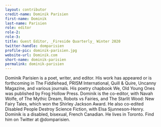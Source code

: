 ```yaml
---
layout: contributor
credit-name: Dominik Parisien
first-name: Dominik
last-name: Parisien
role: editor
role-2:
role-3:
title: Guest Editor, _Fireside Quarterly_ Winter 2020
twitter-handle: domparisien
profile-pic: dominik-parisien.jpg
website-url: Dominik.com
short-name: dominik-parisien
permalink: dominik-parisien
---
```


Dominik Parisien is a poet, writer, and editor. His work has appeared or is forthcoming in The Fiddlehead, PRISM International, Quill & Quire, Uncanny Magazine, and various journals. His poetry chapbook We, Old Young Ones was published by Frog Hollow Press. Dominik is the co-editor, with Navah Wolfe, of The Mythic Dream, Robots vs Fairies, and The Starlit Wood: New Fairy Tales, which won the Shirley Jackson Award. He also co-edited Disabled People Destroy Science Fiction, with Elsa Sjunneson-Henry. Dominik is a disabled, bisexual, French Canadian. He lives in Toronto. Find him on Twitter at @domparisien.  
